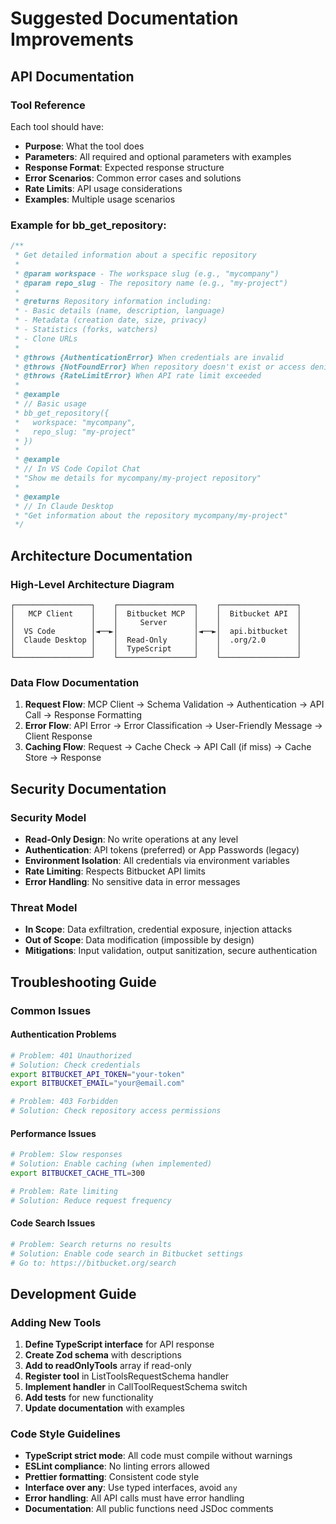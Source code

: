 # Suggested Documentation Improvements

## API Documentation

### Tool Reference
Each tool should have:
- **Purpose**: What the tool does
- **Parameters**: All required and optional parameters with examples
- **Response Format**: Expected response structure
- **Error Scenarios**: Common error cases and solutions
- **Rate Limits**: API usage considerations
- **Examples**: Multiple usage scenarios

### Example for bb_get_repository:

```typescript
/**
 * Get detailed information about a specific repository
 * 
 * @param workspace - The workspace slug (e.g., "mycompany")
 * @param repo_slug - The repository name (e.g., "my-project")
 * 
 * @returns Repository information including:
 * - Basic details (name, description, language)
 * - Metadata (creation date, size, privacy)
 * - Statistics (forks, watchers)
 * - Clone URLs
 * 
 * @throws {AuthenticationError} When credentials are invalid
 * @throws {NotFoundError} When repository doesn't exist or access denied
 * @throws {RateLimitError} When API rate limit exceeded
 * 
 * @example
 * // Basic usage
 * bb_get_repository({
 *   workspace: "mycompany",
 *   repo_slug: "my-project"
 * })
 * 
 * @example
 * // In VS Code Copilot Chat
 * "Show me details for mycompany/my-project repository"
 * 
 * @example
 * // In Claude Desktop
 * "Get information about the repository mycompany/my-project"
 */
```

## Architecture Documentation

### High-Level Architecture Diagram
```
┌─────────────────┐    ┌─────────────────┐    ┌─────────────────┐
│   MCP Client    │    │  Bitbucket MCP  │    │  Bitbucket API  │
│                 │    │     Server      │    │                 │
│  VS Code        │◄──►│                 │◄──►│  api.bitbucket  │
│  Claude Desktop │    │  Read-Only      │    │  .org/2.0       │
│                 │    │  TypeScript     │    │                 │
└─────────────────┘    └─────────────────┘    └─────────────────┘
```

### Data Flow Documentation
1. **Request Flow**: MCP Client → Schema Validation → Authentication → API Call → Response Formatting
2. **Error Flow**: API Error → Error Classification → User-Friendly Message → Client Response
3. **Caching Flow**: Request → Cache Check → API Call (if miss) → Cache Store → Response

## Security Documentation

### Security Model
- **Read-Only Design**: No write operations at any level
- **Authentication**: API tokens (preferred) or App Passwords (legacy)
- **Environment Isolation**: All credentials via environment variables
- **Rate Limiting**: Respects Bitbucket API limits
- **Error Handling**: No sensitive data in error messages

### Threat Model
- **In Scope**: Data exfiltration, credential exposure, injection attacks
- **Out of Scope**: Data modification (impossible by design)
- **Mitigations**: Input validation, output sanitization, secure authentication

## Troubleshooting Guide

### Common Issues

#### Authentication Problems
```bash
# Problem: 401 Unauthorized
# Solution: Check credentials
export BITBUCKET_API_TOKEN="your-token"
export BITBUCKET_EMAIL="your@email.com"

# Problem: 403 Forbidden  
# Solution: Check repository access permissions
```

#### Performance Issues
```bash
# Problem: Slow responses
# Solution: Enable caching (when implemented)
export BITBUCKET_CACHE_TTL=300

# Problem: Rate limiting
# Solution: Reduce request frequency
```

#### Code Search Issues
```bash
# Problem: Search returns no results
# Solution: Enable code search in Bitbucket settings
# Go to: https://bitbucket.org/search
```

## Development Guide

### Adding New Tools
1. **Define TypeScript interface** for API response
2. **Create Zod schema** with descriptions
3. **Add to readOnlyTools** array if read-only
4. **Register tool** in ListToolsRequestSchema handler
5. **Implement handler** in CallToolRequestSchema switch
6. **Add tests** for new functionality
7. **Update documentation** with examples

### Code Style Guidelines
- **TypeScript strict mode**: All code must compile without warnings
- **ESLint compliance**: No linting errors allowed
- **Prettier formatting**: Consistent code style
- **Interface over any**: Use typed interfaces, avoid `any`
- **Error handling**: All API calls must have error handling
- **Documentation**: All public functions need JSDoc comments

